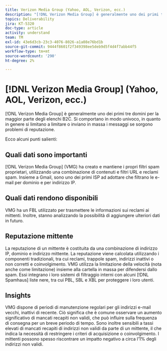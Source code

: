 ```yaml
---
title: Verizon Media Group (Yahoo, AOL, Verizon, ecc.)
description: "[!DNL Verizon Media Group] è generalmente uno dei primi tre domini per la maggior parte degli elenchi B2C. Si comportano in modo univoco, in quanto generalmente si limitano a limitare o inviano in massa i messaggi se sorgono problemi di reputazione."
topics: Deliverability
jira: KT-5320
doc-type: article
activity: understand
team: TM
exl-id: 43e6d3cb-23c3-4076-8026-a1a08e76bd1b
source-git-commit: 9444f8601f2f349398ee5deb9d5f4d4f7abb44f5
workflow-type: tm+mt
source-wordcount: '290'
ht-degree: 2%

---
```


# [!DNL Verizon Media Group] (Yahoo, AOL, Verizon, ecc.)

[!DNL Verizon Media Group] è generalmente uno dei primi tre domini per la maggior parte degli elenchi B2C. Si comportano in modo univoco, in quanto in genere si limitano a limitare o inviano in massa i messaggi se sorgono problemi di reputazione.

Ecco alcuni punti salienti:

## Quali dati sono importanti

[!DNL Verizon Media Group] (VMG) ha creato e mantiene i propri filtri spam proprietari, utilizzando una combinazione di contenuti e filtri URL e reclami spam. Insieme a Gmail, sono uno dei primi ISP ad adottare che filtrano le e-mail per dominio e per indirizzo IP.

## Quali dati rendono disponibili

VMG ha un FBL utilizzato per trasmettere le informazioni sui reclami ai mittenti. Inoltre, stanno analizzando la possibilità di aggiungere ulteriori dati in futuro.

## Reputazione mittente

La reputazione di un mittente è costituita da una combinazione di indirizzo IP, dominio e indirizzo mittente. La reputazione viene calcolata utilizzando i componenti tradizionali, tra cui reclami, trappole spam, indirizzi inattivi o non corretti e coinvolgimento. VMG utilizza la limitazione della velocità (nota anche come limitazione) insieme alla cartella in massa per difendersi dallo spam. Essi integrano i loro sistemi di filtraggio interni con alcuni [!DNL Spamhaus] liste nere, tra cui PBL, SBL e XBL per proteggere i loro utenti.

## Insights

VMG dispone di periodi di manutenzione regolari per gli indirizzi e-mail vecchi, inattivi di recente. Ciò significa che è comune osservare un aumento significativo di mancati recapiti non validi, che può influire sulla frequenza di consegna per un breve periodo di tempo. Sono inoltre sensibili a tassi elevati di mancati recapiti di indirizzi non validi da parte di un mittente, il che indica la necessità di restringere i criteri di acquisizione o coinvolgimento. I mittenti possono spesso riscontrare un impatto negativo a circa l’1% degli indirizzi non validi.
